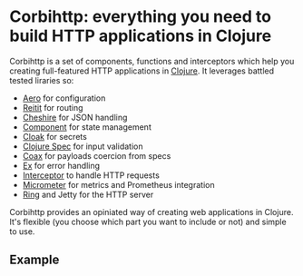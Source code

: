 # Corbihttp: everything you need to build HTTP applications in Clojure

Corbihttp is a set of components, functions and interceptors which help you creating full-featured HTTP applications in [Clojure](https://clojure.org/). It leverages battled tested liraries so:

- [Aero](https://github.com/juxt/aero) for configuration
- [Reitit](https://github.com/mesotin/reitit) for routing
- [Cheshire](https://github.com/dakrone/cheshire) for JSON handling
- [Component](https://github.com/stuartsierra/component) for state management
- [Cloak](https://github.com/exoscale/cloak) for secrets
- [Clojure Spec](https://clojure.org/guides/spec) for input validation
- [Coax](https://github.com/exoscale/coax) for payloads coercion from specs
- [Ex](https://github.com/exoscale/ex) for error handling
- [Interceptor](https://github.com/exoscale/interceptor) to handle HTTP requests
- [Micrometer](https://micrometer.io/) for metrics and Prometheus integration
- [Ring](https://github.com/ring-clojure/ring) and Jetty for the HTTP server

Corbihttp provides an opiniated way of creating web applications in Clojure. It's flexible (you choose which part you want to include or not) and simple to use.

## Example
